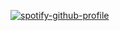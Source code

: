 [![spotify-github-profile](https://spotify-github-profile.kittinanx.com/api/view?uid=dnx5bka54x2crs3y9hxwjii4v&cover_image=true&theme=default&show_offline=true&background_color=121212&interchange=true&bar_color=ff0000&bar_color_cover=true)](https://spotify-github-profile.kittinanx.com/api/view?uid=dnx5bka54x2crs3y9hxwjii4v&redirect=true)
